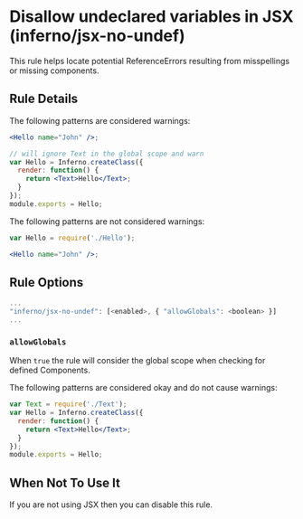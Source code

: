 # Disallow undeclared variables in JSX (inferno/jsx-no-undef)

This rule helps locate potential ReferenceErrors resulting from misspellings or missing components.

## Rule Details

The following patterns are considered warnings:

```jsx
<Hello name="John" />;
```

```jsx
// will ignore Text in the global scope and warn
var Hello = Inferno.createClass({
  render: function() {
    return <Text>Hello</Text>;
  }
});
module.exports = Hello;
```


The following patterns are not considered warnings:

```jsx
var Hello = require('./Hello');

<Hello name="John" />;
```

## Rule Options

```js
...
"inferno/jsx-no-undef": [<enabled>, { "allowGlobals": <boolean> }]
...
```

### `allowGlobals`

When `true` the rule will consider the global scope when checking for defined Components.

The following patterns are considered okay and do not cause warnings:

```jsx
var Text = require('./Text');
var Hello = Inferno.createClass({
  render: function() {
    return <Text>Hello</Text>;
  }
});
module.exports = Hello;
```

## When Not To Use It

If you are not using JSX then you can disable this rule.
